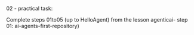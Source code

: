 02 - practical task:

Complete steps 01to05 (up to HelloAgent) from the lesson agenticai- step 01: ai-agents-first-repository)
